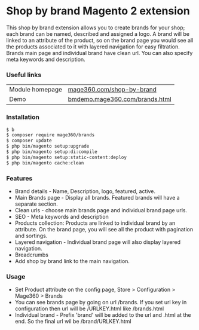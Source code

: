 # Shop by brand Magento 2 extension

This shop by brand extension allows you to create brands for your shop; each brand can be named, described and assigned a logo.
A brand will be linked to an attribute of the product, so on the brand page you would see all the products associated to it with layered navigation for easy filtration. 
Brands main page and individual brand have clean url. You can also specify meta keywords and description. 

### Useful links

|  |  |
| ------ | ------ |
| Module homepage | [mage360.com/shop-by-brand](https://mage360.com/shop-by-brand/) |
| Demo | [bmdemo.mage360.com/brands.html](https://bmdemo.mage360.com/brands.html/) |

### Installation
```sh
$ b
$ composer require mage360/brands
$ composer update
$ php bin/magento setup:upgrade
$ php bin/magento setup:di:compile
$ php bin/magento setup:static-content:deploy
$ php bin/magento cache:clean
```

### Features
  - Brand details - Name, Description, logo, featured, active.
  - Main Brands page - Display all brands. Featured brands will have a separate section.
  - Clean urls - choose main brands page and individual brand page urls.
  - SEO - Meta keywords and description
  - Products collection: Products are linked to individual brand by an attribute. On the brand page, you will see all the product with pagination and sortings.
  - Layered navigation - Individual brand page will also display layered navigation.
  - Breadcrumbs
  - Add shop by brand link to the main navigation.

### Usage

  - Set Product attribute on the config page, Store > Configuration > Mage360 > Brands
  - You can see brands page by going on url /brands. If you set url key in configuration then url will be /URLKEY.html like /brands.html
  - Individual brand - Prefix 'brand' will be added to the url and .html at the end. So the final url wil be /brand/URLKEY.html
